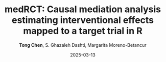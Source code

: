 ---
author: <b>Tong Chen</b>, S. Ghazaleh Dashti, Margarita Moreno-Betancur
date: 2025-03-13
title: "medRCT: Causal mediation analysis estimating interventional effects mapped to a target trial in R"
details: <em>The Journal of Open Source Software</em>, Submitted
categories: Methodology
---